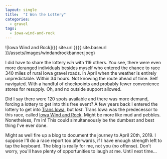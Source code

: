 ```yaml
---
layout: single
title:  "I Won the Lottery"
categories:
  - gravel
tags:
  - iowa-wind-and-rock  
---
```


![Iowa Wind and Rock]({{ site.url }}{{ site.baseurl }}/assets/images/windandrockbanner.jpeg)

I did have to share the lottery *win* with 119 others. You see, there were even more deranged individuals besides myself who entered the chance to race 340 miles of rural Iowa gravel roads. In April when the weather is entirely unpredictable. Within 34 hours. Not knowing the route ahead of time. Self navigated. With a handful of checkpoints and probably fewer convenience stores for resupply. Oh, and no outside support allowed.  

Did I say there were 120 spots available and there was more demand, forcing a lottery to get into this free event? A few years back I entered the lottery to get into [Trans Iowa](http://transiowa.blogspot.com/), but *lost*. Trans Iowa was the predecessor to this race, called [Iowa Wind and Rock](https://iowawindandrock.com/). Might be more like mud and pebbles. Nonetheless, I'm in! This could simultaneously be the dumbest and best thing I've ever done.

Might as well fire up a blog to document the journey to April 20th, 2019. I suppose I'll do a race report too afterwards, if I have enough strength left to tap the keyboard. The blog is really for me, not you (no offense). Don't worry, you'll have plenty of opportunities to laugh at me. Until next time...
